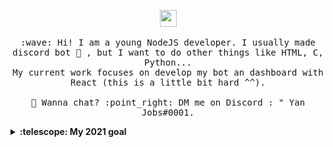 <p align="center">
  <img src="https://i.pinimg.com/originals/ee/08/82/ee088299f0902b77ede4ce0736ddc6b8.gif" width="27px">
  <br><br>
  <samp>
    :wave: Hi! I am a young NodeJS developer. I usually made discord bot 🤖 , but I want to do other things like HTML, C, Python...
    <br>My current work focuses on develop my bot an dashboard with React (this is a little bit hard ^^).
    <br><br> 💬 Wanna chat? :point_right: DM me on Discord : " Yan Jobs#0001.
  </samp>
</p>

<details>
  <summary><b>:telescope: My 2021 goal</b></summary>
- [ ] I want to finish my discord bot 🤖 but I am not rich 🤑so to host it :/
- [ ] I want to finish my discord dashboard, but ... there is the same problem to host it :sob: .
</details>
